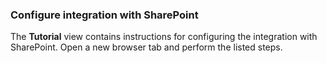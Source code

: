 ### Configure integration with SharePoint

The **Tutorial** view contains instructions for configuring the integration with SharePoint. Open a new browser tab and perform the listed steps.
